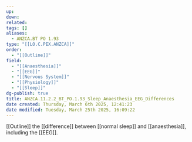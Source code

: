 ```yaml
---
up: 
down: 
related: 
tags: []
aliases:
  - ANZCA.BT PO 1.93
type: "[[LO.C.PEX.ANZCA]]"
order:
  - "[[Outline]]"
field:
  - "[[Anaesthesia]]"
  - "[[EEG]]"
  - "[[Nervous System]]"
  - "[[Physiology]]"
  - "[[Sleep]]"
dg-publish: true
title: ANZCA.11.2.2_BT_PO.1.93_Sleep_Anaesthesia_EEG_Differences
date created: Thursday, March 6th 2025, 12:41:23
date modified: Tuesday, March 25th 2025, 16:09:22
---
```


[[Outline]] the [[difference]] between [[normal sleep]] and [[anaesthesia]], including the [[EEG]].
